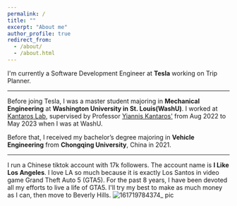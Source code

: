 ```yaml
---
permalink: /
title: ""
excerpt: "About me"
author_profile: true
redirect_from: 
  - /about/
  - /about.html
---
```


I'm currently a Software Development Engineer at **Tesla** working on Trip Planner.

------

Before joing Tesla, I was a master student majoring in **Mechanical Engineering** at **Washington University in St. Louis(WashU)**. I worked at [Kantaros Lab](https://sites.wustl.edu/kantaroslab/), supervised by Professor [Yiannis Kantaros'](https://engineering.wustl.edu/faculty/Yiannis-Kantaros.html) from Aug 2022 to May 2023 when I was at WashU.

Before that, I received my bachelor’s degree majoring in **Vehicle Engineering** from **Chongqing University**, China in 2021.

------

I run a Chinese tiktok account with 17k followers. The account name is **I Like Los Angeles**. I love LA so much because it is exactly Los Santos in video game Grand Theft Auto 5 (GTA5). For the past 8 years, I have been devoted all my efforts to live a life of GTA5. I'll try my best to make as much money as I can, then move to Beverly Hills.
![161719784374_ pic](https://github.com/TianyouHu/tianyouhu.github.io/assets/71891452/8d23b23b-4a60-4e9f-a997-461eeaeac416)




